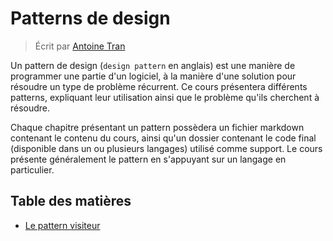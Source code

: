 # Patterns de design

> Écrit par [Antoine Tran](https://github.com/Tran-Antoine)

Un pattern de design (`design pattern` en anglais) est une manière de programmer une partie d'un logiciel, à la manière d'une solution pour résoudre un type de problème récurrent.
Ce cours présentera différents patterns, expliquant leur utilisation ainsi que le problème qu'ils cherchent à résoudre.

Chaque chapitre présentant un pattern possèdera un fichier markdown contenant le contenu du cours, ainsi qu'un dossier contenant le code final (disponible dans un ou plusieurs langages)
utilisé comme support. Le cours présente généralement le pattern en s'appuyant sur un langage en particulier.

## Table des matières

- [Le pattern visiteur](fr/visiteur/VISITEUR_PATTERN.md)
